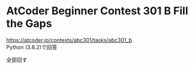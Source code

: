 # AtCoder Beginner Contest 301 B Fill the Gaps  
https://atcoder.jp/contests/abc301/tasks/abc301_b  
Python (3.8.2)で回答  

全部回す
